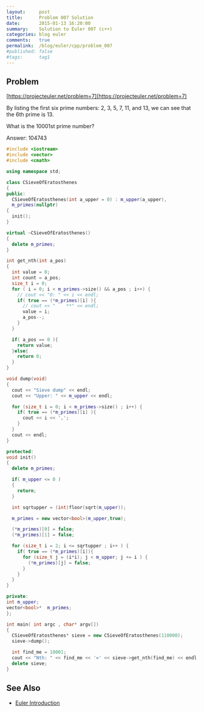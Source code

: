```yaml
---
layout:     post
title:      Problem 007 Solution
date:       2015-01-13 16:20:00
summary:    Solution to Euler 007 (c++)
categories: blog euler
comments:   true
permalink:  /blog/euler/cpp/problem_007
#published: false
#tags:      tag1
---
```


## Problem

[https://projecteuler.net/problem=7](https://projecteuler.net/problem=7)

By listing the first six prime numbers: 2, 3, 5, 7, 11, and 13,
we can see that the 6th prime is 13.

What is the 10001st prime number?

Answer: 104743

``` cpp
#include <iostream>
#include <vector>
#include <cmath>

using namespace std;

class CSieveOfEratosthenes
{
public:
  CSieveOfEratosthenes(int a_upper = 0) : m_upper(a_upper),
  m_primes(nullptr)
{
  init();
}

virtual ~CSieveOfEratosthenes()
{
  delete m_primes;
}

int get_nth(int a_pos)
{
  int value = 0;
  int count = a_pos;
  size_t i = 0;
  for ( i = 0; i < m_primes->size() && a_pos ; i++) {
    // cout << "O: " << i << endl;
    if( true == (*m_primes)[i] ){
      // cout << "    **" << endl;
      value = i;
      a_pos--;
    }
  }

  if( a_pos == 0 ){
    return value;
  }else{
    return 0;
  }
}

void dump(void)
{
  cout << "Sieve dump" << endl;
  cout << "Upper: " << m_upper << endl;

  for (size_t i = 0; i < m_primes->size() ; i++) {
    if( true == (*m_primes)[i] ){
      cout << i << ',';
    }
  }
  cout << endl;
}

protected:
void init()
{
  delete m_primes;

  if( m_upper <= 0 )
  {
    return;
  }

  int sqrtupper = (int)floor(sqrt(m_upper));

  m_primes = new vector<bool>(m_upper,true);

  (*m_primes)[0] = false;
  (*m_primes)[1] = false;

  for (size_t i = 2; i <= sqrtupper ; i++ ) {
    if( true == (*m_primes)[i]){
      for (size_t j = (i*i); j < m_upper; j += i ) {
        (*m_primes)[j] = false;
      }
    }
  }
}

private:
int m_upper;
vector<bool>*  m_primes;
};

int main( int argc , char* argv[])
{
  CSieveOfEratosthenes* sieve = new CSieveOfEratosthenes(110000);
  sieve->dump();

  int find_me = 10001;
  cout << "Nth: " << find_me << '=' << sieve->get_nth(find_me) << endl;
  delete sieve;
}
```

## See Also

* [Euler Introduction]({{site.baseurl}}/blog/euler/introduction)
